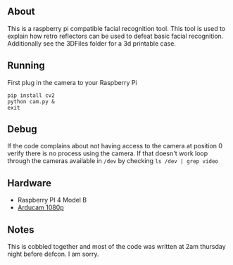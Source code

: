 ## About
This is a raspberry pi compatible facial recognition tool.  This tool is used to explain how retro reflectors can be used to defeat basic facial recognition.  Additionally see the 3DFiles folder for a 3d printable case.

## Running
First plug in the camera to your Raspberry Pi
```
pip install cv2
python cam.py &
exit
```

## Debug
If the code complains about not having access to the camera at position 0 verify there is no process using the camera.  If that doesn't work loop through the cameras available in `/dev` by checking `ls /dev | grep video`

## Hardware
- Raspberry PI 4 Model B
- [Arducam 1080p](https://www.amazon.com/dp/B0829HZ3Q7)

## Notes
This is cobbled together and most of the code was written at 2am thursday night before defcon.  I am sorry.